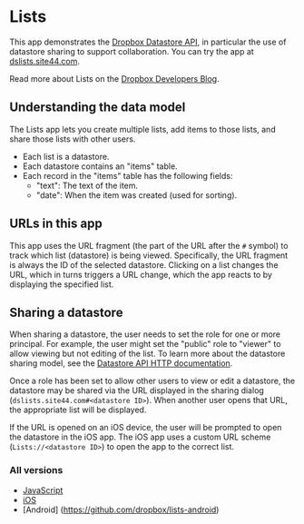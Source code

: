 # Lists

This app demonstrates the [Dropbox Datastore API](https://www.dropbox.com/developers/datastore), in particular the use of datastore sharing to support collaboration. You can try the app at [dslists.site44.com](https://dslists.site44.com).

Read more about Lists on the [Dropbox Developers Blog](https://www.dropbox.com/developers/blog/108/new-lists-sample-app).

## Understanding the data model

The Lists app lets you create multiple lists, add items to those lists, and share those lists with other users.

* Each list is a datastore.
* Each datastore contains an "items" table.
* Each record in the "items" table has the following fields:
  * "text": The text of the item.
  * "date": When the item was created (used for sorting).

## URLs in this app

This app uses the URL fragment (the part of the URL after the `#` symbol) to track which list (datastore) is being viewed. Specifically, the URL fragment is always the ID of the selected datastore. Clicking on a list changes the URL, which in turns triggers a URL change, which the app reacts to by displaying the specified list.

## Sharing a datastore

When sharing a datastore, the user needs to set the role for one or more principal. For example, the user might set the "public" role to "viewer" to allow viewing but not editing of the list. To learn more about the datastore sharing model, see the [Datastore API HTTP documentation](https://www.dropbox.com/developers/datastore/docs/http#general).

Once a role has been set to allow other users to view or edit a datastore, the datastore may be shared via the URL displayed in the sharing dialog (`dslists.site44.com#<datastore ID>`). When another user opens that URL, the appropriate list will be displayed.

If the URL is opened on an iOS device, the user will be prompted to open the datastore in the iOS app. The iOS app uses a custom URL scheme (`Lists://<datastore ID>`) to open the app to the correct list.

### All versions

* [JavaScript](https://github.com/dropbox/lists-js)
* [iOS](https://github.com/dropbox/lists-ios)
* [Android] (https://github.com/dropbox/lists-android)
